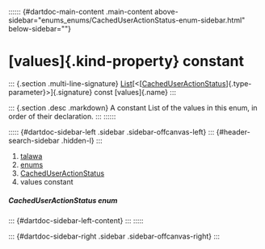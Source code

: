 :::::: {#dartdoc-main-content .main-content above-sidebar="enums_enums/CachedUserActionStatus-enum-sidebar.html" below-sidebar=""}
<div>

# [values]{.kind-property} constant

</div>

::: {.section .multi-line-signature}
[List](https://api.flutter.dev/flutter/dart-core/List-class.html)[\<[[CachedUserActionStatus](../../enums_enums/CachedUserActionStatus.html)]{.type-parameter}\>]{.signature}
const [values]{.name}
:::

::: {.section .desc .markdown}
A constant List of the values in this enum, in order of their
declaration.
:::
::::::

::::: {#dartdoc-sidebar-left .sidebar .sidebar-offcanvas-left}
::: {#header-search-sidebar .hidden-l}
:::

1.  [talawa](../../index.html)
2.  [enums](../../enums_enums/)
3.  [CachedUserActionStatus](../../enums_enums/CachedUserActionStatus.html)
4.  values constant

##### CachedUserActionStatus enum

::: {#dartdoc-sidebar-left-content}
:::
:::::

::: {#dartdoc-sidebar-right .sidebar .sidebar-offcanvas-right}
:::

